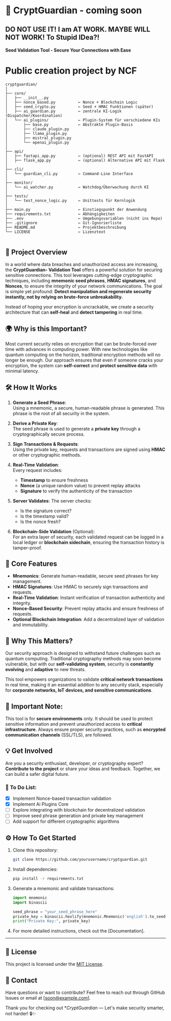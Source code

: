 # 🔐 CryptGuardian - coming soon 
## DO NOT USE IT! I am AT WORK. MAYBE WILL NOT WORK! To Stupid IDea?!
#### **Seed Validation Tool** - Secure Your Connections with Ease

# Public creation project by NCF

```
cryptguardian/
│
├── core/
│   ├── __init__.py
│   ├── nonce_based.py          ← Nonce + Blockchain Logic
│   ├── seed_crypto.py          ← Seed + HMAC Funktionen (später)
│   ├── ai_guardian.py          ← zentrale KI-Logik (Dispatcher/Koordination)
│   └── ai_plugins/             ← Plugin-System für verschiedene KIs
│       ├── base.py             ← Abstrakte Plugin-Basis
│       ├── claude_plugin.py
│       ├── llama_plugin.py
│       ├── mistral_plugin.py
│       └── openai_plugin.py
│
├── api/
│   ├── fastapi_app.py          ← (optional) REST API mit FastAPI
│   ├── flask_app.py            ← (optional) Alternative API mit Flask
│
├── cli/
│   └── guardian_cli.py         ← Command-Line Interface
│
├── monitor/
│   └── ai_watcher.py           ← Watchdog/Überwachung durch KI
│
├── tests/
│   └── test_nonce_logic.py     ← Unittests für Kernlogik
│
├── main.py                     ← Einstiegspunkt der Anwendung
├── requirements.txt            ← Abhängigkeiten
├── .env                        ← Umgebungsvariablen (nicht ins Repo)
├── .gitignore                  ← Git-Ignorierliste
├── README.md                   ← Projektbeschreibung
└── LICENSE                     ← Lizenztext


```
## 🚀 **Project Overview**

In a world where data breaches and unauthorized access are increasing, the **CryptGuardian- Validation Tool** offers a powerful solution for securing sensitive connections. This tool leverages cutting-edge cryptographic techniques, including **mnemonic seed phrases**, **HMAC signatures**, and **Nonces**, to ensure the integrity of your network communications. The goal is simple yet profound: **Detect manipulation and regenerate security instantly, not by relying on brute-force unbreakability.**

Instead of hoping your encryption is uncrackable, we create a security architecture that can **self-heal** and **detect tampering** in real time.

## 🌍 **Why is this Important?**

Most current security relies on encryption that can be brute-forced over time with advances in computing power. With new technologies like quantum computing on the horizon, traditional encryption methods will no longer be enough. Our approach ensures that even if someone cracks your encryption, the system can **self-correct** and **protect sensitive data** with minimal latency.

## 🛠️ **How It Works**

1. **Generate a Seed Phrase**:  
   Using a mnemonic, a secure, human-readable phrase is generated. This phrase is the root of all security in the system.

2. **Derive a Private Key**:  
   The seed phrase is used to generate a **private key** through a cryptographically secure process.

3. **Sign Transactions & Requests**:  
   Using the private key, requests and transactions are signed using **HMAC** or other cryptographic methods.

4. **Real-Time Validation**:  
   Every request includes:
   - **Timestamp** to ensure freshness
   - **Nonce** (a unique random value) to prevent replay attacks
   - **Signature** to verify the authenticity of the transaction
   
5. **Server Validates**:
   The server checks:
   - Is the signature correct?
   - Is the timestamp valid?
   - Is the nonce fresh?

6. **Blockchain-Side Validation** (Optional):  
   For an extra layer of security, each validated request can be logged in a local ledger or **blockchain sidechain**, ensuring the transaction history is tamper-proof.

## 🔑 **Core Features**

- **Mnemonics**: Generate human-readable, secure seed phrases for key management.
- **HMAC Signatures**: Use HMAC to securely sign transactions and requests.
- **Real-Time Validation**: Instant verification of transaction authenticity and integrity.
- **Nonce-Based Security**: Prevent replay attacks and ensure freshness of requests.
- **Optional Blockchain Integration**: Add a decentralized layer of validation and immutability.

## 🧠 **Why This Matters?**

Our security approach is designed to withstand future challenges such as quantum computing. Traditional cryptography methods may soon become vulnerable, but with our **self-validating system**, security is **constantly evolving** and **adaptive** to new threats.

This tool empowers organizations to validate **critical network transactions** in real time, making it an essential addition to any security stack, especially for **corporate networks, IoT devices, and sensitive communications**.

## 🚨 **Important Note**:

This tool is for **secure environments** only. It should be used to protect sensitive information and prevent unauthorized access to **critical infrastructure**. Always ensure proper security practices, such as **encrypted communication channels** (SSL/TLS), are followed.

## 💡 **Get Involved**

Are you a security enthusiast, developer, or cryptography expert? **Contribute to the project** or share your ideas and feedback. Together, we can build a safer digital future.

### 📝 **To Do List**:
- [x] Implement Nonce-based transaction validation
- [x] Implement Ai Plugins Core
- [ ] Explore integrating with blockchain for decentralized validation
- [ ] Improve seed phrase generation and private key management
- [ ] Add support for different cryptographic algorithms

## ⚙️ **How To Get Started**

1. Clone this repository:
   ```bash
   git clone https://github.com/yourusername/cryptguardian.git
   ```

2. Install dependencies:

   ```bash
   pip install -r requirements.txt
   ```

3. Generate a mnemonic and validate transactions:

   ```python
   import mnemonic
   import binascii

   seed_phrase = "your_seed_phrase_here"
   private_key = binascii.hexlify(mnemonic.Mnemonic('english').to_seed(seed_phrase)).decode()
   print("Private Key:", private_key)
   ```

4. For more detailed instructions, check out the [Documentation].

---

## 📢 **License**

This project is licensed under the [MIT License](LICENSE).


## 👥 **Contact**

Have questions or want to contribute? Feel free to reach out through GitHub Issues or email at \[[soon@example.com](mailto:email@example.com)].


Thank you for checking out **CryptGuardian* — Let's make security smarter, not harder! 🔒✨


